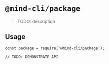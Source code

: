 # `@mind-cli/package`

> TODO: description

## Usage

```
const package = require('@mind-cli/package');

// TODO: DEMONSTRATE API
```
